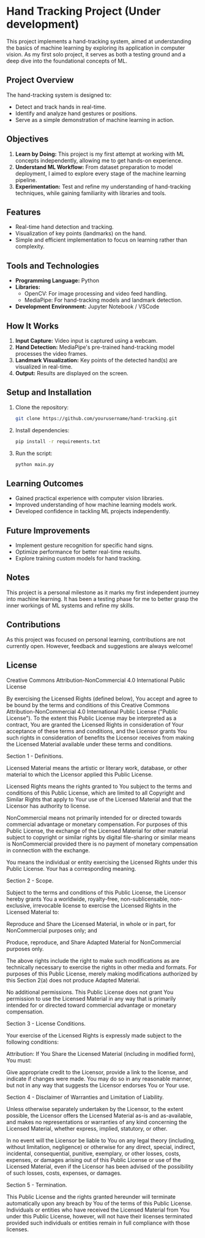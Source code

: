 # Hand Tracking Project (Under development)

This project implements a hand-tracking system, aimed at understanding the basics of machine learning by exploring its application in computer vision. As my first solo project, it serves as both a testing ground and a deep dive into the foundational concepts of ML.

## Project Overview

The hand-tracking system is designed to:

- Detect and track hands in real-time.
- Identify and analyze hand gestures or positions.
- Serve as a simple demonstration of machine learning in action.

## Objectives

1. **Learn by Doing:** This project is my first attempt at working with ML concepts independently, allowing me to get hands-on experience.
2. **Understand ML Workflow:** From dataset preparation to model deployment, I aimed to explore every stage of the machine learning pipeline.
3. **Experimentation:** Test and refine my understanding of hand-tracking techniques, while gaining familiarity with libraries and tools.

## Features

- Real-time hand detection and tracking.
- Visualization of key points (landmarks) on the hand.
- Simple and efficient implementation to focus on learning rather than complexity.

## Tools and Technologies

- **Programming Language:** Python
- **Libraries:**
  - OpenCV: For image processing and video feed handling.
  - MediaPipe: For hand-tracking models and landmark detection.
- **Development Environment:** Jupyter Notebook / VSCode

## How It Works

1. **Input Capture:** Video input is captured using a webcam.
2. **Hand Detection:** MediaPipe's pre-trained hand-tracking model processes the video frames.
3. **Landmark Visualization:** Key points of the detected hand(s) are visualized in real-time.
4. **Output:** Results are displayed on the screen.

## Setup and Installation

1. Clone the repository:
   ```bash
   git clone https://github.com/yourusername/hand-tracking.git
   ```
2. Install dependencies:
   ```bash
   pip install -r requirements.txt
   ```
3. Run the script:
   ```bash
   python main.py
   ```

## Learning Outcomes

- Gained practical experience with computer vision libraries.
- Improved understanding of how machine learning models work.
- Developed confidence in tackling ML projects independently.

## Future Improvements

- Implement gesture recognition for specific hand signs.
- Optimize performance for better real-time results.
- Explore training custom models for hand tracking.

## Notes

This project is a personal milestone as it marks my first independent journey into machine learning. It has been a testing phase for me to better grasp the inner workings of ML systems and refine my skills.

## Contributions

As this project was focused on personal learning, contributions are not currently open. However, feedback and suggestions are always welcome!

## License

Creative Commons Attribution-NonCommercial 4.0 International Public License

By exercising the Licensed Rights (defined below), You accept and agree to be bound by the terms and conditions of this Creative Commons Attribution-NonCommercial 4.0 International Public License ("Public License"). To the extent this Public License may be interpreted as a contract, You are granted the Licensed Rights in consideration of Your acceptance of these terms and conditions, and the Licensor grants You such rights in consideration of benefits the Licensor receives from making the Licensed Material available under these terms and conditions.

Section 1 - Definitions.

Licensed Material means the artistic or literary work, database, or other material to which the Licensor applied this Public License.

Licensed Rights means the rights granted to You subject to the terms and conditions of this Public License, which are limited to all Copyright and Similar Rights that apply to Your use of the Licensed Material and that the Licensor has authority to license.

NonCommercial means not primarily intended for or directed towards commercial advantage or monetary compensation. For purposes of this Public License, the exchange of the Licensed Material for other material subject to copyright or similar rights by digital file-sharing or similar means is NonCommercial provided there is no payment of monetary compensation in connection with the exchange.

You means the individual or entity exercising the Licensed Rights under this Public License. Your has a corresponding meaning.

Section 2 - Scope.

Subject to the terms and conditions of this Public License, the Licensor hereby grants You a worldwide, royalty-free, non-sublicensable, non-exclusive, irrevocable license to exercise the Licensed Rights in the Licensed Material to:

Reproduce and Share the Licensed Material, in whole or in part, for NonCommercial purposes only; and

Produce, reproduce, and Share Adapted Material for NonCommercial purposes only.

The above rights include the right to make such modifications as are technically necessary to exercise the rights in other media and formats. For purposes of this Public License, merely making modifications authorized by this Section 2(a) does not produce Adapted Material.

No additional permissions. This Public License does not grant You permission to use the Licensed Material in any way that is primarily intended for or directed toward commercial advantage or monetary compensation.

Section 3 - License Conditions.

Your exercise of the Licensed Rights is expressly made subject to the following conditions:

Attribution: If You Share the Licensed Material (including in modified form), You must:

Give appropriate credit to the Licensor, provide a link to the license, and indicate if changes were made. You may do so in any reasonable manner, but not in any way that suggests the Licensor endorses You or Your use.

Section 4 - Disclaimer of Warranties and Limitation of Liability.

Unless otherwise separately undertaken by the Licensor, to the extent possible, the Licensor offers the Licensed Material as-is and as-available, and makes no representations or warranties of any kind concerning the Licensed Material, whether express, implied, statutory, or other.

In no event will the Licensor be liable to You on any legal theory (including, without limitation, negligence) or otherwise for any direct, special, indirect, incidental, consequential, punitive, exemplary, or other losses, costs, expenses, or damages arising out of this Public License or use of the Licensed Material, even if the Licensor has been advised of the possibility of such losses, costs, expenses, or damages.

Section 5 - Termination.

This Public License and the rights granted hereunder will terminate automatically upon any breach by You of the terms of this Public License. Individuals or entities who have received the Licensed Material from You under this Public License, however, will not have their licenses terminated provided such individuals or entities remain in full compliance with those licenses.


